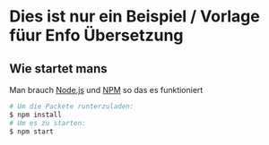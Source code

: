 # Dies ist nur ein Beispiel / Vorlage füur Enfo Übersetzung

## Wie startet mans

Man brauch [Node.js](https://nodejs.org/) und [NPM](https://www.npmjs.com/) so das es funktioniert

```sh
# Um die Packete runterzuladen:
$ npm install
# Um es zu starten:
$ npm start
```
